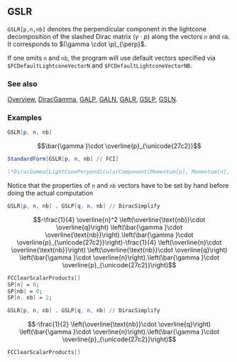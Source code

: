 ```mathematica
 
```

## GSLR

`GSLR[p,n,nb]` denotes the perpendicular component in the lightcone decomposition of the slashed Dirac matrix $(\gamma \cdot p)$  along the vectors `n` and `nb`. It corresponds to $(\gamma \cdot \p)_{\perp}$.

If one omits `n` and `nb`, the program will use default vectors specified via `$FCDefaultLightconeVectorN` and `$FCDefaultLightconeVectorNB`.

### See also

[Overview](Extra/FeynCalc.md), [DiracGamma](DiracGamma.md), [GALP](GALP.md), [GALN](GALN.md), [GALR](GALR.md), [GSLP](GSLP.md), [GSLN](GSLN.md).

### Examples

```mathematica
GSLR[p, n, nb]
```

$$\bar{\gamma }\cdot \overline{p}_{\unicode{27c2}}$$

```mathematica
StandardForm[GSLR[p, n, nb] // FCI]

(*DiracGamma[LightConePerpendicularComponent[Momentum[p], Momentum[n], Momentum[nb]]]*)
```

Notice that the properties of `n` and `nb` vectors have to be set by hand before doing the actual computation

```mathematica
GSLR[p, n, nb] . GSLP[q, n, nb] // DiracSimplify
```

$$-\frac{1}{4} \overline{n}^2 \left(\overline{\text{nb}}\cdot \overline{q}\right) \left(\bar{\gamma }\cdot \overline{\text{nb}}\right).\left(\bar{\gamma }\cdot \overline{p}_{\unicode{27c2}}\right)-\frac{1}{4} \left(\overline{n}\cdot \overline{\text{nb}}\right) \left(\overline{\text{nb}}\cdot \overline{q}\right) \left(\bar{\gamma }\cdot \overline{n}\right).\left(\bar{\gamma }\cdot \overline{p}_{\unicode{27c2}}\right)$$

```mathematica
FCClearScalarProducts[]
SP[n] = 0;
SP[nb] = 0;
SP[n, nb] = 2;
```

```mathematica
GSLR[p, n, nb] . GSLP[q, n, nb] // DiracSimplify
```

$$-\frac{1}{2} \left(\overline{\text{nb}}\cdot \overline{q}\right) \left(\bar{\gamma }\cdot \overline{n}\right).\left(\bar{\gamma }\cdot \overline{p}_{\unicode{27c2}}\right)$$

```mathematica
FCClearScalarProducts[]
```